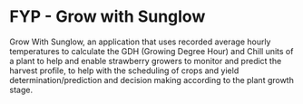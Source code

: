 # FYP - Grow with Sunglow
Grow With Sunglow, an application that uses recorded average hourly temperatures to calculate the GDH (Growing Degree Hour) and Chill units of a plant to help and enable strawberry growers to monitor and predict the harvest profile, to help with the scheduling of crops and yield determination/prediction and decision making according to the plant growth stage.
